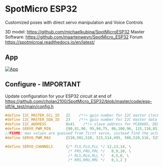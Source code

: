 # SpotMicro ESP32
Customized poses with direct servo manipulation and Voice Controls

3D model: https://github.com/michaelkubina/SpotMicroESP32
Master Software: https://github.com/maartenweyn/SpotMicro_ESP32
Forum https://spotmicroai.readthedocs.io/en/latest/

## App
[![App](https://img.youtube.com/vi/YhH5K681pzY/0.jpg)](https://www.youtube.com/watch?v=YhH5K681pzY "App")


## Configure - IMPORTANT
Update configuration for your ESP32 circuit at end of
https://github.com/cholan2100/SpotMicro_ESP32/blob/master/code/esp-idf/ik_test/main/config.h

```c
#define I2C_MASTER_SCL_IO   22    /*!< gpio number for I2C master clock */
#define I2C_MASTER_SDA_IO   23    /*!< gpio number for I2C master data  */
#define I2C_ADDRESS         0x41    /*!< slave address for PCA9685, DEFAULT: 0x40 */
#define SERVO_PWM_MIN       {90,81,90, 95,94,75, 86,100,96, 115,110,85} //FLS,FLU,FLL, FRS,FRU,FRL, RLS,RLU,RLL, RRS,RRU,RRL
//FIXME: max values are guessed from first servo, instead find the actual duty cycleint8_t pwm_channel[12] = 
#define SERVO_PWM_MAX       {510,501,510, 515,514,495, 506,520,516, 525,530,505} //FLS,FLU,FLL, FRS,FRU,FRL, RLS,RLU,RLL, RRS,RRU,RRL

#define SERVO_CHANNELS      {/* FLS,FLU,FLL */ 12,13,14, \
                             /* FRS,FRU,FRL */   8,9,10, \
                             /* RLS,RLU,RLL */   4,5,6, \
                             /* RRS,RRU,RRL */   0,1,2 } 
```


